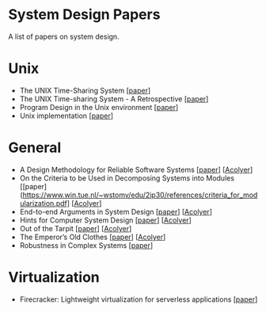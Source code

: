 # System Design Papers
A list of papers on system design.

# Unix
- The UNIX Time-Sharing System [[paper](https://people.eecs.berkeley.edu/~brewer/cs262/unix.pdf)]
- The UNIX Time-sharing System - A Retrospective [[paper](https://www.bell-labs.com/usr/dmr/www/retro.pdf)]
- Program Design in the Unix environment [[paper](http://harmful.cat-v.org/cat-v/unix_prog_design.pdf)]
- Unix implementation [[paper](https://users.soe.ucsc.edu/~sbrandt/221/Papers/History/thompson-bstj78.pdf)]

# General
- A Design Methodology for Reliable Software Systems [[paper](https://pdfs.semanticscholar.org/d420/c8b473a23b80241fd7c90757becb59b1136c.pdf)] [[Acolyer](https://blog.acolyer.org/2016/10/21/a-design-methodology-for-reliable-software-systems/)]
- On the Criteria to be Used in Decomposing Systems into Modules [[paper](https://www.win.tue.nl/~wstomv/edu/2ip30/references/criteria_for_modularization.pdf] [[Acolyer](https://blog.acolyer.org/2016/09/05/on-the-criteria-to-be-used-in-decomposing-systems-into-modules/)]
- End-to-end Arguments in System Design [[paper](https://courses.cs.vt.edu/cs5204/fall11-butt/lectures/End2EndArgs.pdf)] [[Acolyer](https://blog.acolyer.org/2014/11/14/end-to-end-arguments-in-system-design/)]
- Hints for Computer System Design [[paper](https://www.microsoft.com/en-us/research/wp-content/uploads/2016/02/acrobat-17.pdf)] [[Acolyer](https://blog.acolyer.org/2016/09/16/hints-for-computer-system-design/)]
- Out of the Tarpit [[paper](https://github.com/papers-we-love/papers-we-love/blob/master/design/out-of-the-tar-pit.pdf)] [[Acolyer](https://blog.acolyer.org/2015/03/20/out-of-the-tar-pit/)]
- The Emperor’s Old Clothes [[paper](https://zoo.cs.yale.edu/classes/cs422/2010/bib/hoare81emperor.pdf)] [[Acolyer](https://blog.acolyer.org/2016/09/07/the-emperors-old-clothes/)]
- Robustness in Complex Systems [[paper](https://www.gribble.org/papers/robust.pdf)]

# Virtualization
- Firecracker: Lightweight virtualization for serverless applications [[paper](https://www.usenix.org/system/files/nsdi20-paper-agache.pdf)]
